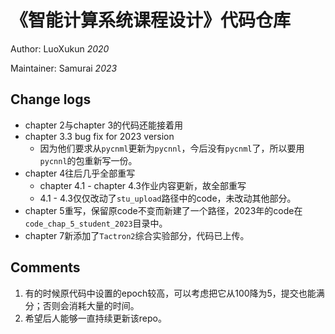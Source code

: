 # 《智能计算系统课程设计》代码仓库
Author: LuoXukun *2020*

Maintainer: Samurai *2023*

## Change logs
+ chapter 2与chapter 3的代码还能接着用
+ chapter 3.3 bug fix for 2023 version
    + 因为他们要求从`pycnml`更新为`pycnnl`，今后没有`pycnml`了，所以要用`pycnnl`的包重新写一份。
+ chapter 4往后几乎全部重写
    + chapter 4.1 - chapter 4.3作业内容更新，故全部重写
    + 4.1 - 4.3仅仅改动了`stu_upload`路径中的code，未改动其他部分。
+ chapter 5重写，保留原code不变而新建了一个路径，2023年的code在`code_chap_5_student_2023`目录中。
+ chapter 7新添加了`Tactron2`综合实验部分，代码已上传。

## Comments
1. 有的时候原代码中设置的epoch较高，可以考虑把它从100降为5，提交也能满分；否则会消耗大量的时间。
2. 希望后人能够一直持续更新该repo。
